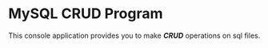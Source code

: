 # MySQL CRUD Program

This console application provides you to make ***CRUD*** operations on sql files.